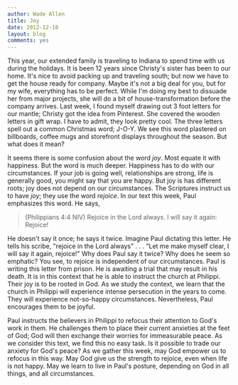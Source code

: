 ```yaml
---
author: Wade Allen
title: Joy
date: 2012-12-10
layout: blog
comments: yes
---
```


This year, our extended family is traveling to Indiana to spend time with us during the holidays. It is been 12 years since Christy's sister has been to our home. It's nice to avoid packing up and traveling south; but now we have to get the house ready for company. Maybe it's not a big deal for you, but for my wife, everything has to be perfect. While I'm doing my best to dissuade her from major projects, she will do a bit of house-transformation before the company arrives. Last week, I found myself drawing out 3 foot letters for our mantle; Christy got the idea from Pinterest. She covered the wooden letters in gift wrap. I have to admit, they look pretty cool. The three letters spell out a common Christmas word; J-O-Y. We see this word plastered on billboards, coffee mugs and storefront displays throughout the season. But what does it mean?

It seems there is some confusion about the word *joy*. Most equate it with happiness. But the word is much deeper. Happiness has to do with our circumstances. If your job is going well, relationships are strong, life is generally good, you might say that you are happy. But joy is has different roots; joy does not depend on our circumstances. The Scriptures instruct us to have *joy*; they use the word *rejoice*. In our text this week, Paul emphasizes this word. He says,

>(Philippians 4:4 NIV) Rejoice in the Lord always. I will say it again: Rejoice!

He doesn't say it once; he says it twice. Imagine Paul dictating this letter. He tells his scribe, "rejoice in the Lord always" . . . "Let me make myself clear, I will say it again, rejoice!" Why does Paul say it twice? Why does he seem so emphatic? You see, to rejoice is independent of our circumstances. Paul is writing this letter from prison. He is awaiting a trial that may result in his death. It is in this context that he is able to instruct the church at Philippi. Their joy is to be rooted in God. As we study the context, we learn that the church in Philippi will experience intense persecution in the years to come. They will experience not-so-happy circumstances. Nevertheless, Paul encourages them to be joyful.

Paul instructs the believers in Philippi to refocus their attention to God's work in them. He challenges them to place their current anxieties at the feet of God; God will then exchange their worries for immeasurable peace. As we consider this text, we find this no easy task. Is it possible to trade our anxiety for God's peace? As we gather this week, may God empower us to refocus in this way. May God give us the strength to rejoice, even when life is not happy. May we learn to live in Paul's posture, depending on God in all things, and all circumstances.